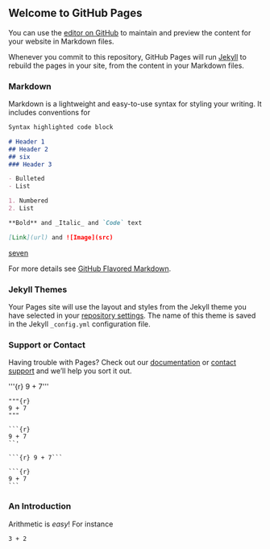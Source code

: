 ## Welcome to GitHub Pages

You can use the [editor on GitHub](https://github.com/kqp5476/GitHub-Demo/edit/master/README.md) to maintain and preview the content for your website in Markdown files.

Whenever you commit to this repository, GitHub Pages will run [Jekyll](https://jekyllrb.com/) to rebuild the pages in your site, from the content in your Markdown files.

### Markdown

Markdown is a lightweight and easy-to-use syntax for styling your writing. It includes conventions for

```markdown
Syntax highlighted code block

# Header 1
## Header 2
## six
### Header 3

- Bulleted
- List

1. Numbered
2. List

**Bold** and _Italic_ and `Code` text

[Link](url) and ![Image](src)
```
[seven](http://tiny.cc/dcf/index.html)


For more details see [GitHub Flavored Markdown](https://guides.github.com/features/mastering-markdown/).

### Jekyll Themes

Your Pages site will use the layout and styles from the Jekyll theme you have selected in your [repository settings](https://github.com/kqp5476/GitHub-Demo/settings). The name of this theme is saved in the Jekyll `_config.yml` configuration file.

### Support or Contact

Having trouble with Pages? Check out our [documentation](https://help.github.com/categories/github-pages-basics/) or [contact support](https://github.com/contact) and we’ll help you sort it out.

'''{r}
    9 + 7'''
    
    """{r}
    9 + 7
    """
    
    ```{r}
    9 + 7
    ``'
    
    ```{r} 9 + 7```
    
    ```{r}
    9 + 7
    ```

### An Introduction
   
Arithmetic is *easy*! For instance
```{r}
3 + 2
```
